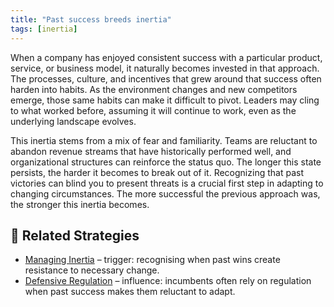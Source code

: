 ```yaml
---
title: "Past success breeds inertia"
tags: [inertia]
---
```



When a company has enjoyed consistent success with a particular product, service, or business model, it naturally becomes invested in that approach. The processes, culture, and incentives that grew around that success often harden into habits. As the environment changes and new competitors emerge, those same habits can make it difficult to pivot. Leaders may cling to what worked before, assuming it will continue to work, even as the underlying landscape evolves.

This inertia stems from a mix of fear and familiarity. Teams are reluctant to abandon revenue streams that have historically performed well, and organizational structures can reinforce the status quo. The longer this state persists, the harder it becomes to break out of it. Recognizing that past victories can blind you to present threats is a crucial first step in adapting to changing circumstances.
The more successful the previous approach was, the stronger this inertia becomes.

## 🔀 Related Strategies

- [Managing Inertia](/strategies/defensive/managing-inertia) – trigger: recognising when past wins create resistance to necessary change.
- [Defensive Regulation](/strategies/defensive/defensive-regulation) – influence: incumbents often rely on regulation when past success makes them reluctant to adapt.

